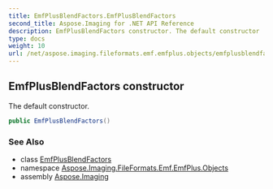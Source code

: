 ```yaml
---
title: EmfPlusBlendFactors.EmfPlusBlendFactors
second_title: Aspose.Imaging for .NET API Reference
description: EmfPlusBlendFactors constructor. The default constructor
type: docs
weight: 10
url: /net/aspose.imaging.fileformats.emf.emfplus.objects/emfplusblendfactors/emfplusblendfactors/
---
```

## EmfPlusBlendFactors constructor

The default constructor.

```csharp
public EmfPlusBlendFactors()
```

### See Also

* class [EmfPlusBlendFactors](../)
* namespace [Aspose.Imaging.FileFormats.Emf.EmfPlus.Objects](../../emfplusblendfactors/)
* assembly [Aspose.Imaging](../../../)



